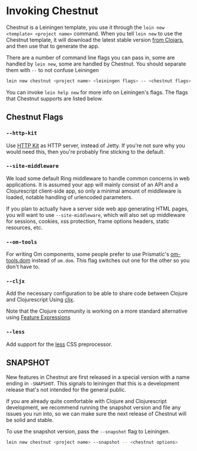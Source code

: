 # Invoking Chestnut

Chestnut is a Leiningen template, you use it through the `lein new <template> <project name>`
command. When you tell `lein new` to use the
Chestnut template, it will download the latest stable version
[from Clojars](https://clojars.org/chestnut/lein-template), and then
use that to generate the app.

There are a number of command line flags you can pass in, some are
handled by `lein new`, some are handled by Chestnut. You should
separate them with `--` to not confuse Leiningen

``` sh
lein new chestnut <project name> <leiningen flags> -- <chestnut flags>
```

You can invoke `lein help new` for more info on Leiningen's flags. The
flags that Chestnut supports are listed below.

## Chestnut Flags

### `--http-kit`

Use [HTTP Kit](http://http-kit.org/server.html) as HTTP server,
instead of Jetty. If you're not sure why you would need this, then
you're probably fine sticking to the default.

### `--site-middleware`

We load some default Ring middleware to handle common concerns in web
applications. It is assumed your app will mainly consist of an API and
a Clojurescript client-side app, so only a minimal amount of
middleware is loaded, notable handling of urlencoded parameters.

If you plan to actually have a server side web app generating HTML
pages, you will want to use `--site-middleware`, which will also set
up middleware for sessions, cookies, xss protection, frame options
headers, static resources, etc.


### `--om-tools`

For writing Om components, some people prefer to use Prismatic's
[om-tools.dom](https://github.com/Prismatic/om-tools) instead of
`om.dom`. This flag switches out one for the other so you don't have
to.

### `--cljx`

Add the necessary configuration to be able to share code between
Clojure and Clojurescript Using
[cljx](https://github.com/lynaghk/cljx).

Note that the Clojure community is working on a more standard
alternative using
[Feature Expressions](http://dev.clojure.org/display/design/Feature+Expressions)

### `--less`

Add support for the [less](https://github.com/montoux/lein-less) CSS preprocessor.

## SNAPSHOT

New features in Chestnut are first released in a special version with
a name ending in `-SNAPSHOT`. This signals to leiningen that this is a
development release that's not intended for the general public.

If you are already quite comfortable with Clojure and Clojurescript
development, we recommend running the snapshot version and file any
issues you run into, so we can make sure the next release of Chestnut
will be solid and stable.

To use the snapshot version, pass the `--snapshot` flag to Leiningen.

``` sh
lein new chestnut <project name> --snapshot -- <chestnut options>
```
